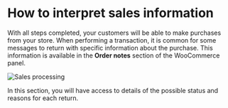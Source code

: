 # How to interpret sales information

With all steps completed, your customers will be able to make purchases from your store. When performing a transaction, it is common for some messages to return with specific information about the purchase. This information is available in the **Order notes** section of the WooCommerce panel.

![Sales processing](woocomerce/en_order_notes_03.png)

In this section, you will have access to details of the possible status and reasons for each return.

